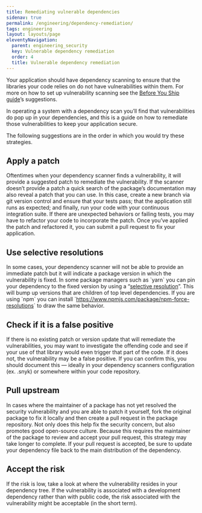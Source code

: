 ```yaml
---
title: Remediating vulnerable dependencies
sidenav: true
permalink: /engineering/dependency-remediation/
tags: engineering
layout: layouts/page
eleventyNavigation: 
  parent: engineering_security
  key: Vulnerable dependency remediation
  order: 4
  title: Vulnerable dependency remediation
---
```


Your application should have dependency scanning to ensure that the
libraries your code relies on do not have vulnerabilities within them.
For more on how to set up vulnerability scanning see the
[Before You Ship
guide](https://before-you-ship.18f.gov/security/static-analysis/#dependency-analysis)’s
suggestions.

In operating a system with a dependency scan you’ll find that
vulnerabilities do pop up in your dependencies, and this is a guide on
how to remediate those vulnerabilities to keep your application secure.

The following suggestions are in the order in which you would try these
strategies.

## Apply a patch

Oftentimes when your dependency scanner finds a vulnerability, it will
provide a suggested patch to remediate the vulnerability. If the scanner
doesn’t provide a patch a quick search of the package’s documentation
may also reveal a patch that you can use. In this case, create a new
branch via git version control and ensure that your tests pass; that the
application still runs as expected; and finally, run your code with your
continuous integration suite. If there are unexpected behaviors or
failing tests, you may have to refactor your code to incorporate the
patch. Once you’ve applied the patch and refactored it, you can submit a
pull request to fix your application.

## Use selective resolutions

In some cases, your dependency scanner will not be able to provide an
immediate patch but it will indicate a package version in which the
vulnerability is fixed. In some package managers such as \`yarn\` you
can pin your dependency to the fixed version by using a
“[selective
resolution](https://classic.yarnpkg.com/en/docs/selective-version-resolutions/)”.
This will bump up versions that are children of top level dependencies.
If you are using \`npm\` you can install
\`[<span class="underline">https://www.npmjs.com/package/npm-force-resolutions</span>](https://www.npmjs.com/package/npm-force-resolutions)\`
to draw the same behavior.

## Check if it is a false positive

If there is no existing patch or version update that will remediate the
vulnerabilities, you may want to investigate the offending code and see
if your use of that library would even trigger that part of the code. If
it does not, the vulnerability may be a false positive. If you can
confirm this, you should document this — ideally in your dependency
scanners configuration (ex. .snyk) or somewhere within your code
repository.

## Pull upstream

In cases where the maintainer of a package has not yet resolved the
security vulnerability and you are able to patch it yourself, fork the
original package to fix it locally and then create a pull request in the
package repository. Not only does this help fix the security concern,
but also promotes good open-source culture. Because this requires the
maintainer of the package to review and accept your pull request, this
strategy may take longer to complete. If your pull request is accepted,
be sure to update your dependency file back to the main distribution of
the dependency.

## Accept the risk

If the risk is low, take a look at where the vulnerability resides in
your dependency tree. If the vulnerability is associated with a
development dependency rather than with public code, the risk associated
with the vulnerability might be acceptable (in the short term).
